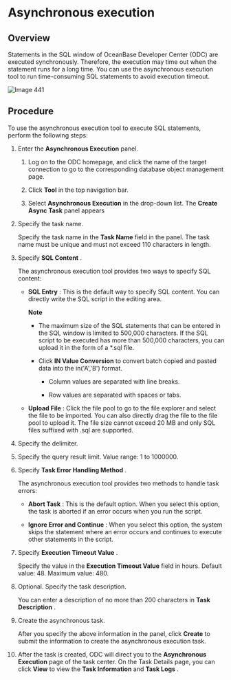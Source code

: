 Asynchronous execution 
===========================================



Overview 
-----------------------------

Statements in the SQL window of OceanBase Developer Center (ODC) are executed synchronously. Therefore, the execution may time out when the statement runs for a long time. You can use the asynchronous execution tool to run time-consuming SQL statements to avoid execution timeout. 

![Image 441](https://help-static-aliyun-doc.aliyuncs.com/assets/img/en-US/6378659361/p293273.png)

Procedure 
------------------------------

To use the asynchronous execution tool to execute SQL statements, perform the following steps:

1. Enter the **Asynchronous Execution** panel. 

   1. Log on to the ODC homepage, and click the name of the target connection to go to the corresponding database object management page.

      
   
   2. Click **Tool** in the top navigation bar.

      
   
   3. Select **Asynchronous Execution** in the drop-down list. The **Create Async Task** panel appears

      
   

   

2. Specify the task name. 

   Specify the task name in the **Task Name** field in the panel. The task name must be unique and must not exceed 110 characters in length.
   

3. Specify **SQL Content** . 

   The asynchronous execution tool provides two ways to specify SQL content:
   * **SQL Entry** : This is the default way to specify SQL content. You can directly write the SQL script in the editing area. 

     **Note**

     
     * The maximum size of the SQL statements that can be entered in the SQL window is limited to 500,000 characters. If the SQL script to be executed has more than 500,000 characters, you can upload it in the form of a \*.sql file.

       
     
     * Click **IN Value Conversion** to convert batch copied and pasted data into the in('A','B') format. 

       * Column values are separated with line breaks.

         
       
       * Row values are separated with spaces or tabs.

         
       

       
     

     
     
   
   * **Upload File** : Click the file pool to go to the file explorer and select the file to be imported. You can also directly drag the file to the file pool to upload it. The file size cannot exceed 20 MB and only SQL files suffixed with .sql are supported.

     
   

   

4. Specify the delimiter.

   

5. Specify the query result limit. Value range: 1 to 1000000.

   

6. Specify **Task Error Handling Method** . 

   The asynchronous execution tool provides two methods to handle task errors:
   * **Abort Task** : This is the default option. When you select this option, the task is aborted if an error occurs when you run the script.

     
   
   * **Ignore Error and Continue** : When you select this option, the system skips the statement where an error occurs and continues to execute other statements in the script.

     
   

   

7. Specify **Execution Timeout Value** . 

   Specify the value in the **Execution Timeout Value** field in hours. Default value: 48. Maximum value: 480.
   

8. Optional. Specify the task description. 

   You can enter a description of no more than 200 characters in **Task Description** .
   

9. Create the asynchronous task. 

   After you specify the above information in the panel, click **Create** to submit the information to create the asynchronous execution task.
   

10. After the task is created, ODC will direct you to the **Asynchronous Execution** page of the task center. On the Task Details page, you can click **View** to view the **Task Information** and **Task Logs** .

    



